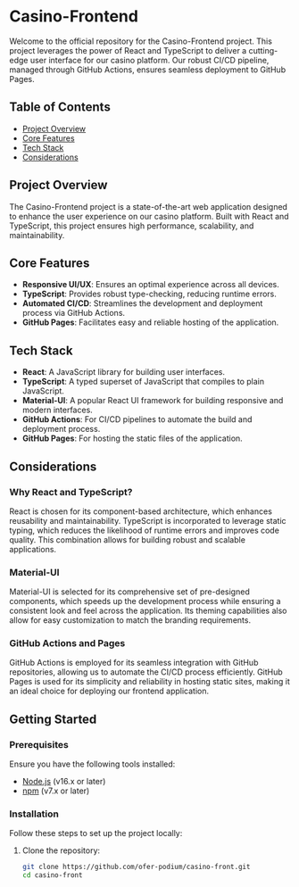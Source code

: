# Casino-Frontend

Welcome to the official repository for the Casino-Frontend project. This project leverages the power of React and TypeScript to deliver a cutting-edge user interface for our casino platform. Our robust CI/CD pipeline, managed through GitHub Actions, ensures seamless deployment to GitHub Pages.

## Table of Contents

- [Project Overview](#project-overview)
- [Core Features](#core-features)
- [Tech Stack](#tech-stack)
- [Considerations](#considerations)


## Project Overview

The Casino-Frontend project is a state-of-the-art web application designed to enhance the user experience on our casino platform. Built with React and TypeScript, this project ensures high performance, scalability, and maintainability.

## Core Features

- **Responsive UI/UX**: Ensures an optimal experience across all devices.
- **TypeScript**: Provides robust type-checking, reducing runtime errors.
- **Automated CI/CD**: Streamlines the development and deployment process via GitHub Actions.
- **GitHub Pages**: Facilitates easy and reliable hosting of the application.

## Tech Stack

- **React**: A JavaScript library for building user interfaces.
- **TypeScript**: A typed superset of JavaScript that compiles to plain JavaScript.
- **Material-UI**: A popular React UI framework for building responsive and modern interfaces.
- **GitHub Actions**: For CI/CD pipelines to automate the build and deployment process.
- **GitHub Pages**: For hosting the static files of the application.

## Considerations

### Why React and TypeScript?

React is chosen for its component-based architecture, which enhances reusability and maintainability. TypeScript is incorporated to leverage static typing, which reduces the likelihood of runtime errors and improves code quality. This combination allows for building robust and scalable applications.

### Material-UI

Material-UI is selected for its comprehensive set of pre-designed components, which speeds up the development process while ensuring a consistent look and feel across the application. Its theming capabilities also allow for easy customization to match the branding requirements.

### GitHub Actions and Pages

GitHub Actions is employed for its seamless integration with GitHub repositories, allowing us to automate the CI/CD process efficiently. GitHub Pages is used for its simplicity and reliability in hosting static sites, making it an ideal choice for deploying our frontend application.

## Getting Started

### Prerequisites

Ensure you have the following tools installed:

- [Node.js](https://nodejs.org/en/download/) (v16.x or later)
- [npm](https://www.npmjs.com/get-npm) (v7.x or later)

### Installation

Follow these steps to set up the project locally:

1. Clone the repository:
   ```bash
   git clone https://github.com/ofer-podium/casino-front.git
   cd casino-front